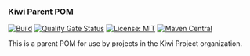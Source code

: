 ### Kiwi Parent POM
[![Build](https://github.com/kiwiproject/kiwi-parent/workflows/build/badge.svg)](https://github.com/kiwiproject/kiwi-parent/actions?query=workflow%3Abuild)
[![Quality Gate Status](https://sonarcloud.io/api/project_badges/measure?project=kiwiproject_kiwi-parent&metric=alert_status)](https://sonarcloud.io/dashboard?id=kiwiproject_kiwi-parent)
[![License: MIT](https://img.shields.io/badge/License-MIT-blue.svg)](https://opensource.org/licenses/MIT)
[![Maven Central](https://img.shields.io/maven-central/v/org.kiwiproject/kiwi-parent)](https://central.sonatype.com/artifact/org.kiwiproject/kiwi-parent/)

This is a parent POM for use by projects in the Kiwi Project organization. 
